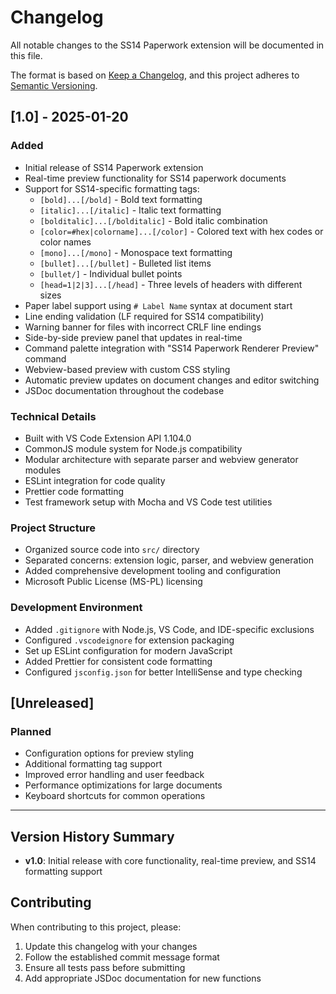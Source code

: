 # Changelog

All notable changes to the SS14 Paperwork extension will be documented in this file.

The format is based on [Keep a Changelog](https://keepachangelog.com/en/1.0.0/),
and this project adheres to [Semantic Versioning](https://semver.org/spec/v2.0.0.html).

## [1.0] - 2025-01-20

### Added
- Initial release of SS14 Paperwork extension
- Real-time preview functionality for SS14 paperwork documents
- Support for SS14-specific formatting tags:
    - `[bold]...[/bold]` - Bold text formatting
    - `[italic]...[/italic]` - Italic text formatting
    - `[bolditalic]...[/bolditalic]` - Bold italic combination
    - `[color=#hex|colorname]...[/color]` - Colored text with hex codes or color names
    - `[mono]...[/mono]` - Monospace text formatting
    - `[bullet]...[/bullet]` - Bulleted list items
    - `[bullet/]` - Individual bullet points
    - `[head=1|2|3]...[/head]` - Three levels of headers with different sizes
- Paper label support using `# Label Name` syntax at document start
- Line ending validation (LF required for SS14 compatibility)
- Warning banner for files with incorrect CRLF line endings
- Side-by-side preview panel that updates in real-time
- Command palette integration with "SS14 Paperwork Renderer Preview" command
- Webview-based preview with custom CSS styling
- Automatic preview updates on document changes and editor switching
- JSDoc documentation throughout the codebase

### Technical Details
- Built with VS Code Extension API 1.104.0
- CommonJS module system for Node.js compatibility
- Modular architecture with separate parser and webview generator modules
- ESLint integration for code quality
- Prettier code formatting
- Test framework setup with Mocha and VS Code test utilities

### Project Structure
- Organized source code into `src/` directory
- Separated concerns: extension logic, parser, and webview generation
- Added comprehensive development tooling and configuration
- Microsoft Public License (MS-PL) licensing

### Development Environment
- Added `.gitignore` with Node.js, VS Code, and IDE-specific exclusions
- Configured `.vscodeignore` for extension packaging
- Set up ESLint configuration for modern JavaScript
- Added Prettier for consistent code formatting
- Configured `jsconfig.json` for better IntelliSense and type checking

## [Unreleased]

### Planned
- Configuration options for preview styling
- Additional formatting tag support
- Improved error handling and user feedback
- Performance optimizations for large documents
- Keyboard shortcuts for common operations

---

## Version History Summary
- **v1.0**: Initial release with core functionality, real-time preview, and SS14 formatting support

## Contributing

When contributing to this project, please:
1. Update this changelog with your changes
2. Follow the established commit message format
3. Ensure all tests pass before submitting
4. Add appropriate JSDoc documentation for new functions